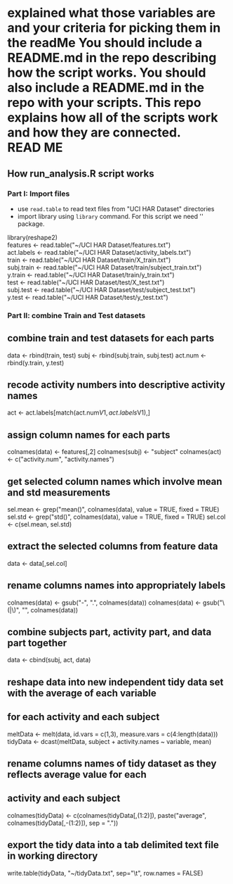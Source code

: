 explained what those variables are and your criteria for picking them in the readMe
You should include a README.md in the repo describing how the script works. 
You should also include a README.md in the repo with your scripts. This repo explains how all of the scripts work and how they are connected.  
READ ME
=======

## How run_analysis.R script works

### Part I: Import files

* use `read.table` to read text files from "UCI HAR Dataset" directories
* import library using `library` command. For this script we need '<reshape2>' package.

library(reshape2)</br>
features <- read.table("~/UCI HAR Dataset/features.txt")</br>
act.labels <- read.table("~/UCI HAR Dataset/activity_labels.txt")</br>
train <- read.table("~/UCI HAR Dataset/train/X_train.txt")</br>
subj.train <- read.table("~/UCI HAR Dataset/train/subject_train.txt")</br>
y.train <- read.table("~/UCI HAR Dataset/train/y_train.txt")</br>
test <- read.table("~/UCI HAR Dataset/test/X_test.txt")</br>
subj.test <- read.table("~/UCI HAR Dataset/test/subject_test.txt")</br>
y.test <- read.table("~/UCI HAR Dataset/test/y_test.txt")</br>

### Part II: combine Train and Test datasets

## combine train and test datasets for each parts
data <- rbind(train, test)
subj <- rbind(subj.train, subj.test)
act.num <- rbind(y.train, y.test)

## recode activity numbers into descriptive activity names
act <- act.labels[match(act.num$V1, act.labels$V1),]

## assign column names for each parts
colnames(data) <- features[,2]
colnames(subj) <- "subject"
colnames(act) <- c("activity.num", "activity.names")

## get selected column names which involve mean and std measurements
sel.mean <- grep("mean()", colnames(data), value = TRUE, fixed = TRUE)
sel.std <- grep("std()", colnames(data), value = TRUE, fixed = TRUE)
sel.col <- c(sel.mean, sel.std)

## extract the selected columns from feature data
data <- data[,sel.col]

## rename columns names into appropriately labels
colnames(data) <- gsub("-", ".", colnames(data))
colnames(data) <- gsub("\\(|\\)", "", colnames(data))

## combine subjects part, activity part, and data part together
data <- cbind(subj, act, data)

## reshape data into new independent tidy data set with the average of each variable
## for each activity and each subject
meltData <- melt(data, id.vars = c(1,3), measure.vars = c(4:length(data)))
tidyData <- dcast(meltData, subject + activity.names ~ variable, mean)

## rename columns names of tidy dataset as they reflects average value for each
## activity and each subject
colnames(tidyData) <- c(colnames(tidyData[,(1:2)]), paste("average", colnames(tidyData[,-(1:2)]), sep = "."))

## export the tidy data into a tab delimited text file in working directory
write.table(tidyData, "~/tidyData.txt", sep="\t", row.names = FALSE)